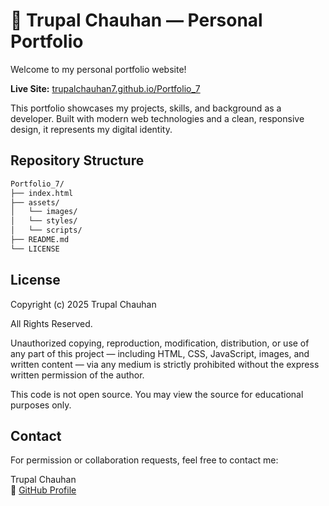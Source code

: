# 💼 Trupal Chauhan — Personal Portfolio

Welcome to my personal portfolio website!

**Live Site:** [trupalchauhan7.github.io/Portfolio_7](https://trupalchauhan7.github.io/Portfolio_7/)

This portfolio showcases my projects, skills, and background as a developer. Built with modern web technologies and a clean, responsive design, it represents my digital identity.

## Repository Structure

```bash
Portfolio_7/
├── index.html
├── assets/
│   └── images/
│   └── styles/
│   └── scripts/
├── README.md
└── LICENSE
```

## License

Copyright (c) 2025 Trupal Chauhan

All Rights Reserved.

Unauthorized copying, reproduction, modification, distribution, or use of any part of this project — including HTML, CSS, JavaScript, images, and written content — via any medium is strictly prohibited without the express written permission of the author.

This code is not open source. You may view the source for educational purposes only.

## Contact

For permission or collaboration requests, feel free to contact me:

Trupal Chauhan  
🔗 [GitHub Profile](https://github.com/trupalchauhan7)